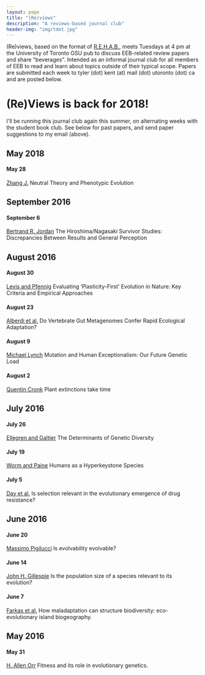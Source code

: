 ```yaml
---
layout: page
title: "(Re)views"
description: "A reviews-based journal club"
header-img: "img/tdot.jpg"
---
```


(Re)views, based on the format of [R.E.H.A.B.](http://www.rilab.org/rehab.html), meets Tuesdays at 4 pm at the University of Toronto GSU pub to discuss EEB-related review papers and share "beverages". 
Intended as an informal journal club for all members of EEB to read and learn about topics outside of their typical scope. 
Papers are submitted each week to tyler (dot) kent (at) mail (dot) utoronto (dot) ca and are posted below.

# (Re)Views is back for 2018!
I'll be running this journal club again this summer, on alternating weeks with the student book club. See below for past papers, and send paper suggestions to my email (above).

## May 2018

#### May 28
[Zhang J.](https://doi.org/10.1093/molbev/msy065) Neutral Theory and Phenotypic Evolution

## September 2016

#### September 6
[Bertrand R. Jordan](http://www.genetics.org/content/genetics/203/4/1505.full.pdf) The Hiroshima/Nagasaki Survivor Studies: Discrepancies Between Results and General Perception

## August 2016

#### August 30
[Levis and Pfennig](https://doi.org/10.1016/j.tree.2016.03.012) Evaluating ‘Plasticity-First’ Evolution in Nature: Key Criteria and Empirical Approaches

#### August 23
[Alberdi et al.](http://www.cell.com/trends/ecology-evolution/fulltext/S0169-5347(16)30077-5) Do Vertebrate Gut Metagenomes Confer Rapid Ecological Adaptation?

#### August 9
[Michael Lynch](http://www.genetics.org/content/202/3/869) Mutation and Human Exceptionalism: Our Future Genetic Load

#### August 2
[Quentin Cronk](https://paperpile.com/view/43ae7f1e-ae0c-052a-8385-0ee25cc58735) Plant extinctions take time

## July 2016

#### July 26
[Ellegren and Galtier](https://paperpile.com/shared/rcSrJY) The Determinants of Genetic Diversity

#### July 19
[Worm and Paine](https://paperpile.com/shared/dLMJWz) Humans as a Hyperkeystone Species

#### July 5
[Day et al.](https://paperpile.com/shared/J8yaVX) Is selection relevant in the evolutionary emergence of drug resistance?

## June 2016

#### June 20
[Massimo Pigilucci](http://www.nature.com/nrg/journal/v9/n1/pdf/nrg2278.pdf) Is evolvability evolvable?

#### June 14
[John H. Gillespie](https://paperpile.com/shared/RDgpbu) Is the population size of a species relevant to its evolution?

#### June 7
[Farkas et al.](http://www.cell.com/trends/ecology-evolution/abstract/S0169-5347(15)00004-X) How maladaptation can structure biodiversity: eco-evolutionary island biogeography.

## May 2016

#### May 31
[H. Allen Orr](https://paperpile.com/shared/TAxSJQ) Fitness and its role in evolutionary genetics.
